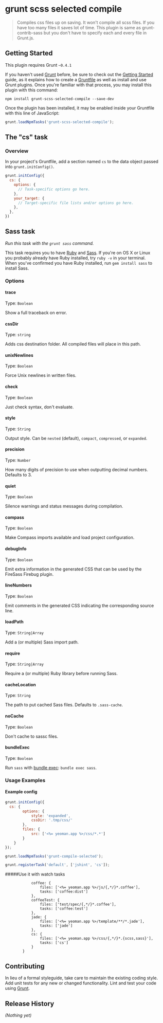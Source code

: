 # grunt scss selected compile

> Compiles css files up on saving. It won't compile all scss files. If you have too many files it saves lot of time. This plugin is same as grunt-contrib-sass but you don't have to specify each and every file in Grunt.js. 

## Getting Started
This plugin requires Grunt `~0.4.1`

If you haven't used [Grunt](http://gruntjs.com/) before, be sure to check out the [Getting Started](http://gruntjs.com/getting-started) guide, as it explains how to create a [Gruntfile](http://gruntjs.com/sample-gruntfile) as well as install and use Grunt plugins. Once you're familiar with that process, you may install this plugin with this command:

```shell
npm install grunt-scss-selected-compile --save-dev
```

Once the plugin has been installed, it may be enabled inside your Gruntfile with this line of JavaScript:

```js
grunt.loadNpmTasks('grunt-scss-selected-compile');
```

## The "cs" task

### Overview
In your project's Gruntfile, add a section named `cs` to the data object passed into `grunt.initConfig()`.

```js
grunt.initConfig({
  cs: {
    options: {
      // Task-specific options go here.
    },
    your_target: {
      // Target-specific file lists and/or options go here.
    },
  },
})
```

## Sass task
_Run this task with the `grunt sass` command._

This task requires you to have [Ruby](http://www.ruby-lang.org/en/downloads/) and [Sass](http://sass-lang.com/download.html). If you're on OS X or Linux you probably already have Ruby installed, try `ruby -v` in your terminal. When you've confirmed you have Ruby installed, run `gem install sass` to install Sass.
### Options

#### trace
Type: `Boolean`

Show a full traceback on error.

#### cssDir
Type: `string`

Adds css destination folder. All compiled files will place in this path.

#### unixNewlines
Type: `Boolean`

Force Unix newlines in written files.

#### check
Type: `Boolean`

Just check syntax, don't evaluate.

#### style
Type: `String`

Output style. Can be `nested` (default), `compact`, `compressed`, or `expanded`.

#### precision
Type: `Number`

How many digits of precision to use when outputting decimal numbers. Defaults to 3.

#### quiet
Type: `Boolean`

Silence warnings and status messages during compilation.

#### compass
Type: `Boolean`

Make Compass imports available and load project configuration.

#### debugInfo
Type: `Boolean`

Emit extra information in the generated CSS that can be used by the FireSass Firebug plugin.

#### lineNumbers
Type: `Boolean`

Emit comments in the generated CSS indicating the corresponding source line.

#### loadPath
Type: `String|Array`

Add a (or multiple) Sass import path.

#### require
Type: `String|Array`

Require a (or multiple) Ruby library before running Sass.

#### cacheLocation
Type: `String`

The path to put cached Sass files. Defaults to `.sass-cache`.

#### noCache
Type: `Boolean`

Don't cache to sassc files.

#### bundleExec
Type: `Boolean`

Run `sass` with [bundle exec](http://gembundler.com/man/bundle-exec.1.html): `bundle exec sass`.

### Usage Examples

#### Example config

```javascript
grunt.initConfig({
  cs: {
        options: {
            style: 'expanded',
            cssDir: '.tmp/css/'
        },
        files: {
            src: ['<%= yeoman.app %>/css/*.*']
        }
    }
});

grunt.loadNpmTasks('grunt-compile-selected');

grunt.registerTask('default', ['jshint', 'cs']);
```
#####Use it with watch tasks
```watch: {
            coffee: {
                files: ['<%= yeoman.app %>/js/{,*/}*.coffee'],
                tasks: ['coffee:dist']
            },
            coffeeTest: {
                files: ['test/spec/{,*/}*.coffee'],
                tasks: ['coffee:test']
            },
            jade: {
                files: ['<%= yeoman.app %>/template/**/*.jade'],
                tasks: ['jade']
            },
            cs: {
                files: ['<%= yeoman.app %>/css/{,*/}*.{scss,sass}'],
                tasks: ['cs']
            }
        }
```


## Contributing
In lieu of a formal styleguide, take care to maintain the existing coding style. Add unit tests for any new or changed functionality. Lint and test your code using [Grunt](http://gruntjs.com/).

## Release History
_(Nothing yet)_
